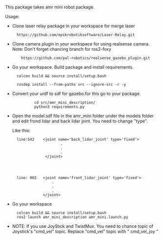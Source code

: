 This package takes amr mini robot package.

Usage:

- Clone laser relay package in your workspace for merge laser

        https://github.com/epikrobotiksoftware/Laser-Relay.git

- Clone camera plugin in your workspace for using realsense camera.
  Note: Don't forget chancing branch for ros2-foxy

          https://github.com/pal-robotics/realsense_gazebo_plugin.git

- Go your workspace. Build package and install requirements.

        colcon build && source install/setup.bash

        rosdep install --from-paths src --ignore-src -r -y

- Convert your urdf to sdf for gazebo.for this go to your package.

                cd src/amr_mini_description/
                python3 requirements.py

- Open the model.sdf file in the amr_mini folder under the models folder and edit frond lidar and back lidar joint. You need to change "type".

  Like this:

        line:542    <joint name='back_lidar_joint' type='fixed'>
                            .
                            .
                            .
                     </joint>




        line: 902   <joint name='front_lidar_joint' type='fixed'>
                        .
                        .
                        .
                    </joint>

- Go your workspace

        colcon build && source install/setup.bash
        ros2 launch amr_mini_description amr_mini.launch.py

* NOTE: If you use JoyStıck and TwistMux. You need to chance topic of Joystick's "cmd_vel" topic. Replace "cmd_vel" topic with " cmd_vel_joy "
